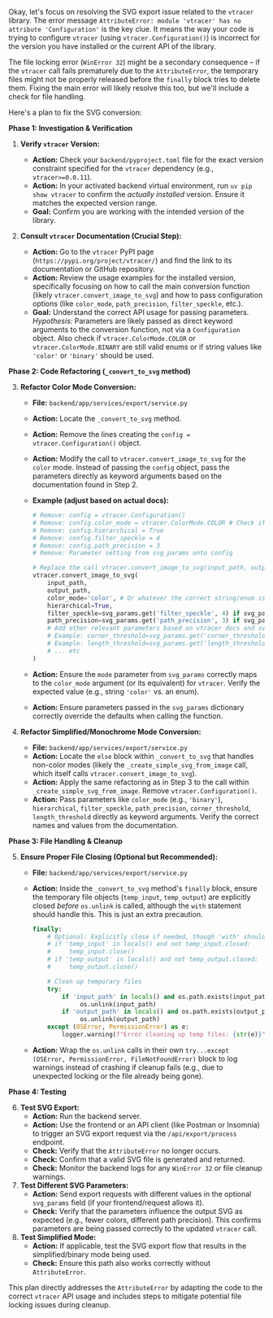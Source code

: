 Okay, let's focus on resolving the SVG export issue related to the `vtracer` library. The error message `AttributeError: module 'vtracer' has no attribute 'Configuration'` is the key clue. It means the way your code is trying to configure `vtracer` (using `vtracer.Configuration()`) is incorrect for the version you have installed or the current API of the library.

The file locking error (`WinError 32`) might be a secondary consequence – if the `vtracer` call fails prematurely due to the `AttributeError`, the temporary files might not be properly released before the `finally` block tries to delete them. Fixing the main error will likely resolve this too, but we'll include a check for file handling.

Here's a plan to fix the SVG conversion:

**Phase 1: Investigation & Verification**

1.  **Verify `vtracer` Version:**

    - **Action:** Check your `backend/pyproject.toml` file for the exact version constraint specified for the `vtracer` dependency (e.g., `vtracer>=0.0.11`).
    - **Action:** In your activated backend virtual environment, run `uv pip show vtracer` to confirm the _actually installed_ version. Ensure it matches the expected version range.
    - **Goal:** Confirm you are working with the intended version of the library.

2.  **Consult `vtracer` Documentation (Crucial Step):**
    - **Action:** Go to the `vtracer` PyPI page (`https://pypi.org/project/vtracer/`) and find the link to its documentation or GitHub repository.
    - **Action:** Review the usage examples for the installed version, specifically focusing on how to call the main conversion function (likely `vtracer.convert_image_to_svg`) and how to pass configuration options (like `color_mode`, `path_precision`, `filter_speckle`, etc.).
    - **Goal:** Understand the correct API usage for passing parameters. _Hypothesis:_ Parameters are likely passed as direct keyword arguments to the conversion function, not via a `Configuration` object. Also check if `vtracer.ColorMode.COLOR` or `vtracer.ColorMode.BINARY` are still valid enums or if string values like `'color'` or `'binary'` should be used.

**Phase 2: Code Refactoring (`_convert_to_svg` method)**

3.  **Refactor Color Mode Conversion:**

    - **File:** `backend/app/services/export/service.py`
    - **Action:** Locate the `_convert_to_svg` method.
    - **Action:** Remove the lines creating the `config = vtracer.Configuration()` object.
    - **Action:** Modify the call to `vtracer.convert_image_to_svg` for the `color` mode. Instead of passing the `config` object, pass the parameters directly as keyword arguments based on the documentation found in Step 2.
    - **Example (adjust based on actual docs):**

      ```python
      # Remove: config = vtracer.Configuration()
      # Remove: config.color_mode = vtracer.ColorMode.COLOR # Check if ColorMode enum exists
      # Remove: config.hierarchical = True
      # Remove: config.filter_speckle = 4
      # Remove: config.path_precision = 3
      # Remove: Parameter setting from svg_params onto config

      # Replace the call vtracer.convert_image_to_svg(input_path, output_path, config) with something like:
      vtracer.convert_image_to_svg(
          input_path,
          output_path,
          color_mode='color', # Or whatever the correct string/enum is
          hierarchical=True,
          filter_speckle=svg_params.get('filter_speckle', 4) if svg_params else 4,
          path_precision=svg_params.get('path_precision', 3) if svg_params else 3,
          # Add other relevant parameters based on vtracer docs and svg_params
          # Example: corner_threshold=svg_params.get('corner_threshold', 60) if svg_params else 60,
          # Example: length_threshold=svg_params.get('length_threshold', 4.0) if svg_params else 4.0,
          # ... etc
      )
      ```

    - **Action:** Ensure the `mode` parameter from `svg_params` correctly maps to the `color_mode` argument (or its equivalent) for `vtracer`. Verify the expected value (e.g., string `'color'` vs. an enum).
    - **Action:** Ensure parameters passed in the `svg_params` dictionary correctly override the defaults when calling the function.

4.  **Refactor Simplified/Monochrome Mode Conversion:**
    - **File:** `backend/app/services/export/service.py`
    - **Action:** Locate the `else` block within `_convert_to_svg` that handles non-color modes (likely the `_create_simple_svg_from_image` call, which itself calls `vtracer.convert_image_to_svg`).
    - **Action:** Apply the same refactoring as in Step 3 to the call within `_create_simple_svg_from_image`. Remove `vtracer.Configuration()`.
    - **Action:** Pass parameters like `color_mode` (e.g., `'binary'`), `hierarchical`, `filter_speckle`, `path_precision`, `corner_threshold`, `length_threshold` directly as keyword arguments. Verify the correct names and values from the documentation.

**Phase 3: File Handling & Cleanup**

5.  **Ensure Proper File Closing (Optional but Recommended):**

    - **File:** `backend/app/services/export/service.py`
    - **Action:** Inside the `_convert_to_svg` method's `finally` block, ensure the temporary file objects (`temp_input`, `temp_output`) are explicitly closed _before_ `os.unlink` is called, although the `with` statement should handle this. This is just an extra precaution.

      ```python
      finally:
          # Optional: Explicitly close if needed, though 'with' should handle it
          # if 'temp_input' in locals() and not temp_input.closed:
          #     temp_input.close()
          # if 'temp_output' in locals() and not temp_output.closed:
          #     temp_output.close()

          # Clean up temporary files
          try:
              if 'input_path' in locals() and os.path.exists(input_path):
                   os.unlink(input_path)
              if 'output_path' in locals() and os.path.exists(output_path):
                   os.unlink(output_path)
          except (OSError, PermissionError) as e:
              logger.warning(f"Error cleaning up temp files: {str(e)}")
      ```

    - **Action:** Wrap the `os.unlink` calls in their own `try...except (OSError, PermissionError, FileNotFoundError)` block to log warnings instead of crashing if cleanup fails (e.g., due to unexpected locking or the file already being gone).

**Phase 4: Testing**

6.  **Test SVG Export:**
    - **Action:** Run the backend server.
    - **Action:** Use the frontend or an API client (like Postman or Insomnia) to trigger an SVG export request via the `/api/export/process` endpoint.
    - **Check:** Verify that the `AttributeError` no longer occurs.
    - **Check:** Confirm that a valid SVG file is generated and returned.
    - **Check:** Monitor the backend logs for any `WinError 32` or file cleanup warnings.
7.  **Test Different SVG Parameters:**
    - **Action:** Send export requests with different values in the optional `svg_params` field (if your frontend/request allows it).
    - **Check:** Verify that the parameters influence the output SVG as expected (e.g., fewer colors, different path precision). This confirms parameters are being passed correctly to the updated `vtracer` call.
8.  **Test Simplified Mode:**
    - **Action:** If applicable, test the SVG export flow that results in the simplified/binary mode being used.
    - **Check:** Ensure this path also works correctly without `AttributeError`.

This plan directly addresses the `AttributeError` by adapting the code to the correct `vtracer` API usage and includes steps to mitigate potential file locking issues during cleanup.

